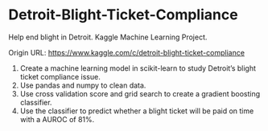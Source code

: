 # Detroit-Blight-Ticket-Compliance
Help end blight in Detroit. Kaggle Machine Learning Project.

Origin URL: https://www.kaggle.com/c/detroit-blight-ticket-compliance

1. Create a machine learning model in scikit-learn to study Detroit’s blight ticket compliance issue.
2. Use pandas and numpy to clean data. 
3. Use cross validation score and grid search to create a gradient boosting classifier.
4. Use the classifier to predict whether a blight ticket will be paid on time with a AUROC of 81%.
